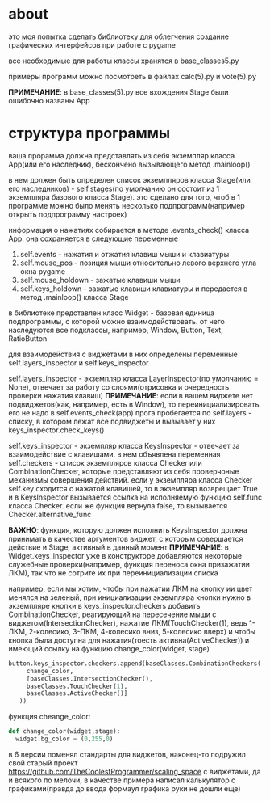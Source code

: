 # about

это моя попытка сделать библиотеку для облегчения создание графических интерфейсов при работе с pygame

все необходимые для работы классы хранятся в base_classes5.py

примеры программ можно посмотреть в файлах calc(5).py и vote(5).py

__ПРИМЕЧАНИЕ__: в base_classes(5).py все вхождения Stage были ошибочно названы App

# структура программы

ваша прорамма должна представлять из себя экземпляр класса App(или его наследник), бескончено вызывающего метод .mainloop()

в нем должен быть определен список экземпляров класса Stage(или его наследников) - self.stages(по умолчанию он состоит из 1 экземпляра базового класса Stage).
это сделано для того, чтоб в 1 программе можно было менять несколько подпрограмм(например открыть подпрограмму настроек)

информация о нажатиях собирается в методе .events_check() класса App. она сохраняется в следующие переменные
1. self.events - нажатия и отжатия клавиш мыши и клавиатуры
2. self.mouse_pos - позиция мыши относительно левого верхнего угла окна pygame
3. self.mouse_holdown - зажатые клавиши мыши
4. self.keys_holdown - зажатые клавиши клавиатуры
и передается в метод .mainloop() класса Stage

в библиотеке представлен класс Widget - базовая единица подпрограммы, с которой можно взаимодействовать.
от него наследуются все подклассы, например, Window, Button, Text, RatioButton

для взаимодействия с виджетами в них определены переменные self.layers_inspector и self.keys_inspector

self.layers_inspector - экземпляр класса LayerInspector(по умолчанию = None), отвечает за работу со слоями(отрисовка и очередность проверки нажатия клавиш)
__ПРИМЕЧАНИЕ__: если в вашем виджете нет подвиджетов(как, например, есть в Window), то переинициализировать его не надо
в self.events_check(app) прога пробегается по self.layers - списку, в котором лежат все подвиджеты и вызывает у них keys_inspector.check_keys()

self.keys_inspector - экземпляр класса KeysInspector - отвечает за взаимодействие с клавишами. 
в нем объявлена переменная self.checkers - список экземпляров класса Checker или CombinationChecker, 
которые представляют из себя проверчоные механизмы совершения действий. 
если у экземпляра класса Checker self.key сходится с нажатой клавишей, то в экземпляр возврещает True и в KeysInspector вызывается ссылка на исполняемую функцию self.func класса Checker.
если же функция вернула false, то вызывается Checker.alternative_func

__ВАЖНО__: функция, которую должен исполнить KeysInspector должна принимать в качестве аргументов виджет, с которым совершается действие и Stage, активный в данный момент
__ПРИМЕЧАНИЕ__: в Widget.keys_inspector уже в конструкторе добавляются некоторые служебные проверки(например, функция переноса окна призажатии ЛКМ), так что не сотрите их при переинициализации списка  

например, если мы хотим, чтобы при нажатии ЛКМ на кнопку ии цвет менялся на зеленый, при инициализации экземпляра кнопки нужно в экземпляре кнопки в keys_inspector.checkers добавить CombinationChecker, 
реагирующий на пересечение мыши с виджетом(IntersectionChecker), нажатие ЛКМ(TouchChecker(1), ведь 1-ЛКМ, 2-колесико, 3-ПКМ, 4-колесико вниз, 5-колесико вверх)
и чтобы кнопка была доступна для нажатия(тоесть активна(ActiveChecker)) и имеющий ссылку на функцию change_color(widget, stage)

```python
button.keys_inspector.checkers.append(baseClasses.CombinationCheckers(
     change_color,
     [baseClasses.IntersectionChecker(),
     baseClasses.TouchChecker(1),
     baseClasses.ActiveChecker()]
   ))
```

функция cheange_color:
```python
def change_color(widget,stage):
  widget.bg_color = (0,255,0)
```
в 6 версии поменял стандарты для виджетов, наконец-то подружил свой старый проект https://github.com/TheCoolestProgrammer/scaling_space с виджетами, да и всякого по мелочи, в качестве примера написал калькулятор с графиками(правда до ввода формаул графика руки не дошли еще)
